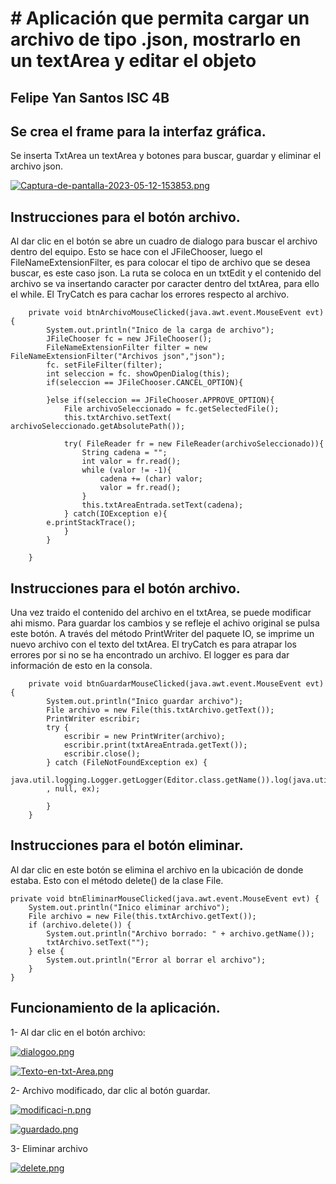 # # Aplicación que permita cargar un archivo de tipo .json, mostrarlo en un textArea y editar el objeto
## Felipe Yan Santos ISC 4B

## Se crea el frame para la interfaz gráfica.

Se inserta TxtArea un textArea y botones para buscar, guardar y eliminar el archivo json.

[![Captura-de-pantalla-2023-05-12-153853.png](https://i.postimg.cc/8knGYm6x/Captura-de-pantalla-2023-05-12-153853.png)](https://postimg.cc/QV5v95Sq)

## Instrucciones para el botón archivo.

Al dar clic en el botón se abre un cuadro de dialogo para buscar el archivo dentro del equipo. Esto se hace con el
JFileChooser, luego el FileNameExtensionFilter, es para colocar el tipo de archivo que se desea buscar, es este caso 
json. La ruta se coloca en un txtEdit y el contenido del archivo se va insertando caracter por caracter dentro del
txtArea, para ello el while. El TryCatch es para cachar los errores respecto al archivo.

```
    private void btnArchivoMouseClicked(java.awt.event.MouseEvent evt) {                                        
        System.out.println("Inico de la carga de archivo");
        JFileChooser fc = new JFileChooser();
        FileNameExtensionFilter filter = new FileNameExtensionFilter("Archivos json","json");
        fc. setFileFilter(filter);
        int seleccion = fc. showOpenDialog(this);
        if(seleccion == JFileChooser.CANCEL_OPTION){
            
        }else if(seleccion == JFileChooser.APPROVE_OPTION){
            File archivoSeleccionado = fc.getSelectedFile();
            this.txtArchivo.setText( archivoSeleccionado.getAbsolutePath());
            
            try( FileReader fr = new FileReader(archivoSeleccionado)){
                String cadena = "";
                int valor = fr.read();
                while (valor != -1){
                    cadena += (char) valor;
                    valor = fr.read();
                }
                this.txtAreaEntrada.setText(cadena);
            } catch(IOException e){
        e.printStackTrace();
            }
        }

    }

```

## Instrucciones para el botón archivo.

Una vez traido el contenido del archivo en el txtArea, se puede modificar ahi mismo. Para guardar los cambios y se
refleje el achivo original se pulsa este botón. A través del método PrintWriter del paquete IO, se imprime un nuevo
archivo con el texto del txtArea. El tryCatch es para atrapar los errores por si no se ha encontrado un archivo.
El logger es para dar información de esto en la consola.

```
    private void btnGuardarMouseClicked(java.awt.event.MouseEvent evt) {                                        
        System.out.println("Inico guardar archivo");
        File archivo = new File(this.txtArchivo.getText());
        PrintWriter escribir;
        try {
            escribir = new PrintWriter(archivo);
            escribir.print(txtAreaEntrada.getText());
            escribir.close();
        } catch (FileNotFoundException ex) {
        java.util.logging.Logger.getLogger(Editor.class.getName()).log(java.util.logging.Level.SEVERE
        , null, ex);
       
        }
    }
```

## Instrucciones para el botón eliminar.

Al dar clic en este botón se elimina el archivo en la ubicación de donde estaba. Esto con el método delete() de la clase
File.

```
private void btnEliminarMouseClicked(java.awt.event.MouseEvent evt) {                                         
    System.out.println("Inico eliminar archivo");
    File archivo = new File(this.txtArchivo.getText());
    if (archivo.delete()) {
        System.out.println("Archivo borrado: " + archivo.getName());
        txtArchivo.setText("");
    } else {
        System.out.println("Error al borrar el archivo");
    }
}                                        

```

## Funcionamiento de la aplicación. 

1- Al dar clic en el botón archivo:

[![dialogoo.png](https://i.postimg.cc/fT8hdjw8/dialogoo.png)](https://postimg.cc/bsSMcnSn)

[![Texto-en-txt-Area.png](https://i.postimg.cc/9QstgKmz/Texto-en-txt-Area.png)](https://postimg.cc/rDCrKhtL)

2- Archivo modificado, dar clic al botón guardar.

[![modificaci-n.png](https://i.postimg.cc/LsRhs3vN/modificaci-n.png)](https://postimg.cc/FYWhWcML)

[![guardado.png](https://i.postimg.cc/90qcbDJD/guardado.png)](https://postimg.cc/y3sqY8qK)

3- Eliminar archivo

[![delete.png](https://i.postimg.cc/g0TJKbmB/delete.png)](https://postimg.cc/cKf0sjKQ)
